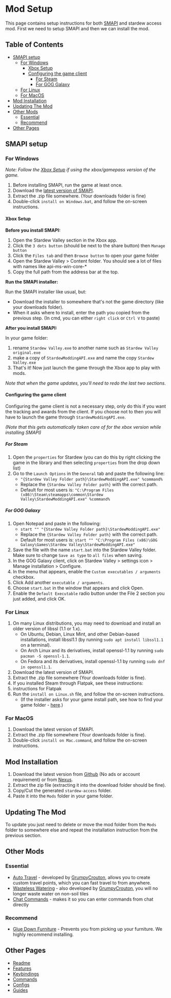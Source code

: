 # Mod Setup

This page contains setup instructions for both [SMAPI](https://smapi.io/) and stardew access mod.
First we need to setup SMAPI and then we can install the mod.

## Table of Contents

- [SMAPI setup](#smapi-setup)
  - [For Windows](#for-windows)
    - [Xbox Setup](#xbox-setup)
    - [Configuring the game client](#configuring-the-game-client)
      - [For Steam](#for-steam)
      - [For GOG Galaxy](#for-gog-galaxy)
  - [For Linux](#for-linux)
  - [For MacOS](#for-macos)
- [Mod Installation](#mod-installation)
- [Updating The Mod](#updating-the-mod)
- [Other Mods](#other-mods)
  - [Essential](#essential)
  - [Recommend](#recommend)
- [Other Pages](#other-pages)

## SMAPI setup

### For Windows

_Note: Follow the [Xbox Setup](#xbox-setup) if using the xbox/gamepass version of the game._

1. Before installing SMAPI, run the game at least once.
2. Download the [latest version of SMAPI](https://smapi.io/).
3. Extract the .zip file somewhere. (Your downloads folder is fine)
4. Double-click `install on Windows.bat`, and follow the on-screen instructions.

#### Xbox Setup

**Before you install SMAPI:**

1. Open the Stardew Valley section in the Xbox app.
2. Click the `3 dots button` (should be next to the share button) then `Manage button`
3. Click the `Files tab` and then `Browse button` to open your game folder
4. Open the Stardew Valley > Content folder. You should see a lot of files with names like api-ms-win-core-\*
5. Copy the full path from the address bar at the top.

**Run the SMAPI installer:**

Run the SMAPI installer like usual, but:

- Download the installer to somewhere that's not the game directory (like your downloads folder).
- When it asks where to install, enter the path you copied from the previous step. (In cmd, you can either `right click` or `Ctrl V` to paste)

**After you install SMAPI:**

In your game folder:

1. rename `Stardew Valley.exe` to another name such as `Stardew Valley original.exe`
2. make a copy of `StardewModdingAPI.exe` and name the copy `Stardew Valley.exe`
3. That's it! Now just launch the game through the Xbox app to play with mods.

_Note that when the game updates, you'll need to redo the last two sections._

#### Configuring the game client

Configuring the game client is not a necessary step, only do this if you want the tracking and awards from the client.
If you choose not to then you will have to launch the game through `StardewModdingAPI.exe`.

_(Note that this gets automatically taken care of for the xbox version while installing SMAPI)_

##### For Steam

1. Open the `properties` for Stardew (you can do this by right clicking the game in the library and then selecting `properties` from the drop down list)
2. Go to the `Launch Options` in the `General` tab and paste the following line:
   - `"{Stardew Valley Folder path}\StardewModdingAPI.exe" %command%`
   - Replace the `{Stardew Valley Folder path}` with the correct path.
   - Default for most users is: `"C:\Program Files (x86)\Steam\steamapps\common\Stardew Valley\StardewModdingAPI.exe" %command%`

##### For GOG Galaxy

1. Open Notepad and paste in the following:
   - `start "" "{Stardew Valley Folder path}\StardewModdingAPI.exe"`
   - Replace the `{Stardew Valley Folder path}` with the correct path.
   - Default for most users is: `start "" "C:\Program Files (x86)\GOG Galaxy\Games\Stardew Valley\StardewModdingAPI.exe"`
2. Save the file with the name `start.bat` into the Stardew Valley folder. Make sure to change `Save as type` to `all files` when saving.
3. In the GOG Galaxy client, click on Stardew Valley > settings icon > Manage installation > Configure.
4. In the menu that appears, enable the `Custom executables / arguments` checkbox.
5. Click Add another `executable / arguments`.
6. Choose `start.bat` in the window that appears and click Open.
7. Enable the `Default Executable` radio button under the File 2 section you just added, and click OK.

### For Linux

1. On many Linux distributions, you may need to download and install an older version of libssl (1.1 or 1.x).
   - On Ubuntu, Debian, Linux Mint, and other Debian-based installations, install libssl1.1 (by running `sudo apt install libssl1.1` on a terminal).
   - On Arch Linux and its derivatives, install openssl-1.1 by running `sudo pacman -S openssl-1.1`.
   - On Fedora and its derivatives, install openssl-1.1 by running `sudo dnf in openssl1.1`.
2. Download the latest version of SMAPI.
3. Extract the .zip file somewhere (Your downloads folder is fine).
4. If you installed Steam through Flatpak, see these instructions:
5. instructions for Flatpak
6. Run the `install on Linux.sh` file, and follow the on-screen instructions.
   - (If the installer asks for your game install path, see how to find your game folder - [here](https://stardewvalleywiki.com/Modding:Player_Guide/Getting_Started#Find_your_game_folder).)

### For MacOS

1. Download the latest version of SMAPI.
2. Extract the .zip file somewhere (Your downloads folder is fine).
3. Double-click `install on Mac.command`, and follow the on-screen instructions.

## Mod Installation

1. Download the latest version from [Github](https://github.com/khanshoaib3/stardew-access/releases/latest) (No ads or account requirement) or from [Nexus](https://www.nexusmods.com/stardewvalley/mods/16205/?tab=files).
2. Extract the zip file (extracting it into the download folder should be fine).
3. Copy/Cut the generated `stardew-access` folder.
4. Paste it into the `Mods` folder in your game folder.

## Updating The Mod

To update you just need to delete or move the mod folder from the `Mods` folder to somewhere else and repeat the installation instruction from the previous section.

## Other Mods

### Essential

- [Auto Travel](https://a4a-mods.com/mods/details?uid=1) - developed by [GrumpyCrouton](https://a4a-mods.com/mods/user?user_id=2), allows you to create custom travel points, which you can fast travel to from anywhere.
- [Wasteless Watering](https://a4a-mods.com/mods/details?uid=5) - also developed by [GrumpyCrouton](https://a4a-mods.com/mods/user?user_id=2), you will no longer waste water on non-soil tiles
- [Chat Commands](https://www.nexusmods.com/stardewvalley/mods/2092) - makes it so you can enter commands from chat directly

### Recommend

- [Glue Down Furniture](https://www.nexusmods.com/stardewvalley/mods/10374) - Prevents you from picking up your furniture. We highly recommend installing.

## Other Pages

- [Readme](README.md)
- [Features](features.md)
- [Keybindings](keybindings.md)
- [Commands](commands.md)
- [Configs](config.md)
- [Guides](guides.md)
